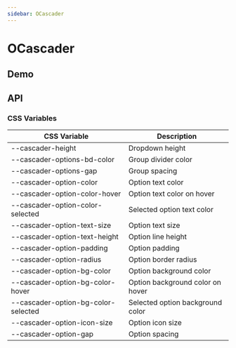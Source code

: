 ```yaml
---
sidebar: OCascader
---
```


# OCascader

## Demo

<!-- @usage CascaderUsage -->
<!-- @case CustomContainer -->

## API

### CSS Variables

| CSS Variable | Description |
| --- | --- |
| \-\-cascader-height | Dropdown height |
| \-\-cascader-options-bd-color | Group divider color |
| \-\-cascader-options-gap | Group spacing |
| \-\-cascader-option-color | Option text color |
| \-\-cascader-option-color-hover | Option text color on hover |
| \-\-cascader-option-color-selected | Selected option text color |
| \-\-cascader-option-text-size | Option text size |
| \-\-cascader-option-text-height | Option line height |
| \-\-cascader-option-padding | Option padding |
| \-\-cascader-option-radius | Option border radius |
| \-\-cascader-option-bg-color | Option background color |
| \-\-cascader-option-bg-color-hover | Option background color on hover |
| \-\-cascader-option-bg-color-selected | Selected option background color |
| \-\-cascader-option-icon-size | Option icon size |
| \-\-cascader-option-gap | Option spacing |

<!-- @api OCascader -->
<!-- @api OCascaderPanel -->
